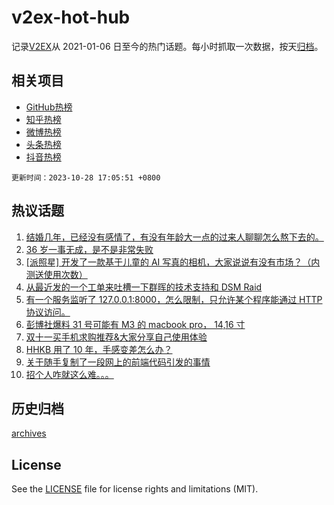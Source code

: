 # v2ex-hot-hub

 记录[V2EX](https://www.v2ex.com/)从 2021-01-06 日至今的热门话题。每小时抓取一次数据，按天[归档](archives)。
 
 ## 相关项目

- [GitHub热榜](https://github.com/lonnyzhang423/github-hot-hub)
- [知乎热榜](https://github.com/lonnyzhang423/zhihu-hot-hub)
- [微博热榜](https://github.com/lonnyzhang423/weibo-hot-hub)
- [头条热榜](https://github.com/lonnyzhang423/toutiao-hot-hub)
- [抖音热榜](https://github.com/lonnyzhang423/douyin-hot-hub)


 `更新时间：2023-10-28 17:05:51 +0800`

## 热议话题

1. [结婚几年，已经没有感情了，有没有年龄大一点的过来人聊聊怎么熬下去的。](https://www.v2ex.com/t/986200)
1. [36 岁一事无成，是不是非常失败](https://www.v2ex.com/t/986206)
1. [[派照星] 开发了一款基于儿童的 AI 写真的相机，大家说说有没有市场？（内测送使用次数）](https://www.v2ex.com/t/986109)
1. [从最近发的一个工单来吐槽一下群晖的技术支持和 DSM Raid](https://www.v2ex.com/t/986195)
1. [有一个服务监听了 127.0.0.1:8000，怎么限制，只允许某个程序能通过 HTTP 协议访问。](https://www.v2ex.com/t/986086)
1. [彭博社爆料 31 号可能有 M3 的 macbook pro， 14,16 寸](https://www.v2ex.com/t/986153)
1. [双十一买手机求购推荐&大家分享自己使用体验](https://www.v2ex.com/t/986198)
1. [HHKB 用了 10 年，手感变差怎么办？](https://www.v2ex.com/t/986182)
1. [关于随手复制了一段网上的前端代码引发的事情](https://www.v2ex.com/t/986097)
1. [招个人咋就这么难。。。](https://www.v2ex.com/t/986104)

## 历史归档

[archives](archives)

## License

See the [LICENSE](LICENSE) file for license rights and limitations (MIT).
